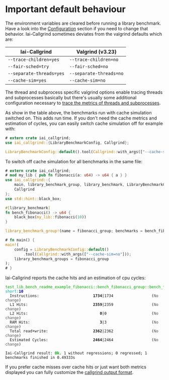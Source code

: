 <!-- markdownlint-disable MD041 MD033 -->

# Important default behaviour

The environment variables are cleared before running a library benchmark. Have a
look into the [Configuration](./configuration.md) section if you need to change
that behavior. Iai-Callgrind sometimes deviates from the valgrind defaults which
are:

| Iai-Callgrind | Valgrind (v3.23) |
| ------------- | ---------------- |
| `--trace-children=yes` | `--trace-children=no` |
| `--fair-sched=try` | `--fair-sched=no` |
| `--separate-threads=yes` | `--separate-threads=no` |
| `--cache-sim=yes` | `--cache-sim=no` |

The thread and subprocess specific valgrind options enable tracing threads and
subprocesses basically but there's usually some additional configuration
necessary to [trace the metrics of threads and
subprocesses](./threads_and_subprocesses.md).

As show in the table above, the benchmarks run with cache simulation switched
on. This adds run time. If you don't need the cache metrics and estimation of
cycles, you can easily switch cache simulation off for example with:

```rust
# extern crate iai_callgrind;
use iai_callgrind::{LibraryBenchmarkConfig, Callgrind};

LibraryBenchmarkConfig::default().tool(Callgrind::with_args(["--cache-sim=no"]));
```

To switch off cache simulation for all benchmarks in the same file:

```rust
# extern crate iai_callgrind;
# mod my_lib { pub fn fibonacci(a: u64) -> u64 { a } }
use iai_callgrind::{
    main, library_benchmark_group, library_benchmark, LibraryBenchmarkConfig,
    Callgrind
};
use std::hint::black_box;

#[library_benchmark]
fn bench_fibonacci() -> u64 {
    black_box(my_lib::fibonacci(10))
}

library_benchmark_group!(name = fibonacci_group; benchmarks = bench_fibonacci);

# fn main() {
main!(
    config = LibraryBenchmarkConfig::default()
        .tool(Callgrind::with_args(["--cache-sim=no"]));
    library_benchmark_groups = fibonacci_group
);
# }
```

Iai-Callgrind reports the cache hits and an estimation of cpu cycles:

<pre><code class="hljs"><span style="color:#0A0">test_lib_bench_readme_example_fibonacci::bench_fibonacci_group::bench_fibonacci</span> <span style="color:#0AA">short</span><span style="color:#0AA">:</span><b><span style="color:#00A">10</span></b>
<span style="color:#555">  </span>Instructions:                        <b>1734</b>|1734                 (<span style="color:#555">No change</span>)
<span style="color:#555">  </span>L1 Hits:                             <b>2359</b>|2359                 (<span style="color:#555">No change</span>)
<span style="color:#555">  </span>L2 Hits:                                <b>0</b>|0                    (<span style="color:#555">No change</span>)
<span style="color:#555">  </span>RAM Hits:                               <b>3</b>|3                    (<span style="color:#555">No change</span>)
<span style="color:#555">  </span>Total read+write:                    <b>2362</b>|2362                 (<span style="color:#555">No change</span>)
<span style="color:#555">  </span>Estimated Cycles:                    <b>2464</b>|2464                 (<span style="color:#555">No change</span>)

Iai-Callgrind result: <b><span style="color:#0A0">Ok</span></b>. 1 without regressions; 0 regressed; 1 benchmarks finished in 0.49333s</code></pre>

If you prefer cache misses over cache hits or just want both metrics displayed
you can fully customize the [callgrind output
format](../library_benchmarks/configuration/output_format.md).
